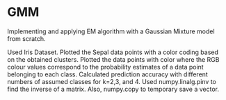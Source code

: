 # GMM
Implementing and applying EM algorithm with a Gaussian Mixture model from scratch.

Used Iris Dataset.
Plotted the Sepal data points with a color coding based on the obtained clusters.
Plotted the data points with color where the RGB colour values correspond to the probability estimates of a data point belonging to each class.
Calculated prediction accuracy with different numbers of assumed classes for k=2,3, and 4.
Used numpy.linalg.pinv to find the inverse of a matrix. Also, numpy.copy to temporary save a vector.
